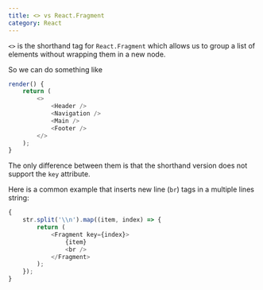 ```yaml
---
title: <> vs React.Fragment
category: React
---
```


`<>` is the shorthand tag for `React.Fragment` which allows us to group a list of elements without wrapping them in a new node.

So we can do something like

```js
render() {
    return (
        <>
            <Header />
            <Navigation />
            <Main />
            <Footer />
        </>
    );
}
```

The only difference between them is that the shorthand version does not support the `key` attribute.

Here is a common example that inserts new line (`br`) tags in a multiple lines string:

```js
{
    str.split('\\n').map((item, index) => {
        return (
            <Fragment key={index}>
                {item}
                <br />
            </Fragment>
        );
    });
}
```
